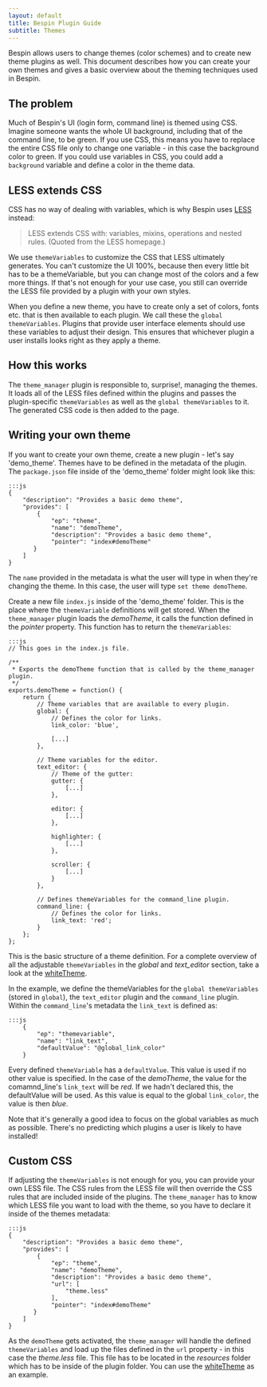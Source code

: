 ```yaml
---
layout: default
title: Bespin Plugin Guide
subtitle: Themes
---
```


Bespin allows users to change themes (color schemes) and to create new theme plugins
as well. This document describes how you can create your own themes and gives a 
basic overview about the theming techniques used in Bespin.

The problem
-----------

Much of Bespin's UI (login form, command line) is themed using CSS.
Imagine someone wants the whole UI background, including that of the command 
line, to be green. If you use CSS, this means you have to replace the entire 
CSS file only to change one variable - in this case the background color 
to green. If you could use variables in CSS, you could add a `background` 
variable and define a color in the theme data.

LESS extends CSS
----------------

CSS has no way of dealing with variables, which is why Bespin uses [LESS][1] instead:

> LESS extends CSS with: variables, mixins, operations and nested rules.
> (Quoted from the LESS homepage.)

We use `themeVariables` to customize the CSS that LESS ultimately generates. 
You can't customize the UI 100%, because then every little bit has to 
be a themeVariable, but you can change most of the colors and a few more 
things. If that's not enough for your use case, you still can override the 
LESS file provided by a plugin with your own styles.

When you define a new theme, you have to create only a set of colors, fonts etc.
that is then available to each plugin. We call these the `global themeVariables`.
Plugins that provide user interface elements should use these variables to 
adjust their design. This ensures that whichever plugin a user installs looks 
right as they apply a theme.

[1]: http://lesscss.org/ "LESS Homepage"

How this works
--------------

The `theme_manager` plugin is responsible to, surprise!, managing the themes. 
It loads all of the LESS files defined within the plugins and passes the 
plugin-specific `themeVariables` as well as the `global themeVariables` to it. 
The generated CSS code is then added to the page.

Writing your own theme
------------------------

If you want to create your own theme, create a new plugin - let's say 'demo_theme'.
Themes have to be defined in the metadata of the plugin. The `package.json` file
inside of the 'demo_theme' folder might look like this:

    :::js
    {
        "description": "Provides a basic demo theme",
        "provides": [
            {
                "ep": "theme",
                "name": "demoTheme",
                "description": "Provides a basic demo theme",
                "pointer": "index#demoTheme"
           }
        ]
    }

The `name` provided in the metadata is what the user will type in when they're
changing the theme. In this case, the user will type `set theme demoTheme`.

Create a new file `index.js` inside of the 'demo_theme' folder. This is
the place where the `themeVariable` definitions will get stored. When the
`theme_manager` plugin loads the _demoTheme_, it calls the function defined
in the _pointer_ property. This function has to return the `themeVariables`:

    :::js
    // This goes in the index.js file.

    /**
     * Exports the demoTheme function that is called by the theme_manager plugin.
     */
    exports.demoTheme = function() {
        return {
            // Theme variables that are available to every plugin.
            global: {
                // Defines the color for links.
                link_color: 'blue',

                [...]
            },

            // Theme variables for the editor.
            text_editor: {
                // Theme of the gutter:
                gutter: {
                    [...]
                },

                editor: {
                    [...]
                },

                highlighter: {
                    [...]
                },

                scroller: {
                    [...]
                }
            },

            // Defines themeVariables for the command_line plugin.
            command_line: {
                // Defines the color for links.
                link_text: 'red';
            }
        };
    };

This is the basic structure of a theme definition. For a complete overview of all
the adjustable `themeVariables` in the _global_ and _text\_editor_ section, take a
look at the [whiteTheme][2].

[2]: http://hg.mozilla.org/labs/bespinclient/file/tip/plugins/supported/whitetheme/index.js#l38 "Bespin whiteTheme definition"

In the example, we define the themeVariables for the `global themeVariables`
(stored in `global`), the  `text_editor` plugin and the `command_line` plugin.
Within the `command_line`'s metadata the `link_text` is defined as:

    :::js
        {
            "ep": "themevariable",
            "name": "link_text",
            "defaultValue": "@global_link_color"
        }

Every defined `themeVariable` has a `defaultValue`. This value is used
if no other value is specified. In the case of the _demoTheme_, the value for
the comamnd\_line's  `link_text` will be _red_. If we hadn't declared this, the
defaultValue will be used. As this value is equal to the global `link_color`, the
value is then _blue_.

Note that it's generally a good idea to focus on the global variables as much
as possible. There's no predicting which plugins a user is likely to have
installed!

Custom CSS
----------

If adjusting the `themeVariables` is not enough for you, you can provide your own
LESS file. The CSS rules from the LESS file will then override the CSS rules that
are included inside of the plugins. The `theme_manager` has to know which LESS file
you want to load with the theme, so you have to declare it inside of the themes
metadata:

    :::js
    {
        "description": "Provides a basic demo theme",
        "provides": [
            {
                "ep": "theme",
                "name": "demoTheme",
                "description": "Provides a basic demo theme",
                "url": [
                    "theme.less"
                ],
                "pointer": "index#demoTheme"
           }
        ]
    }

As the `demoTheme` gets activated, the `theme_manager` will handle the defined
`themeVariables` and load up the files defined in the `url` property - in this
case the _theme.less_ file. This file has to be located in the _resources_ folder
which has to be inside of the plugin folder. You can use the [whiteTheme][3] as an
example.

[3]: http://hg.mozilla.org/labs/bespinclient/file/tip/plugins/supported/whitetheme/ "Bespin whiteTheme plugin"
